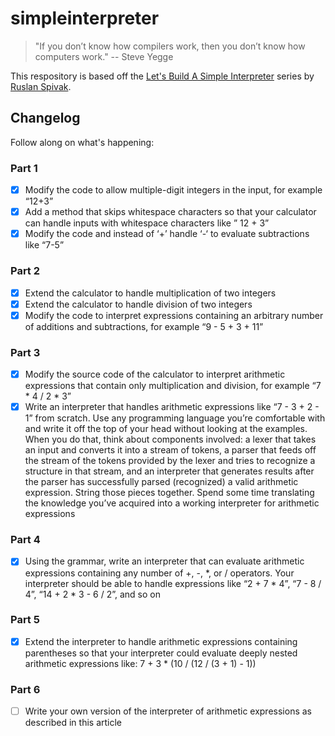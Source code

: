 # simpleinterpreter

> "If you don’t know how compilers work, then you don’t know how computers work." -- Steve Yegge

This respository is based off the [Let's Build A Simple Interpreter](https://ruslanspivak.com/lsbasi-part1/) series by [Ruslan Spivak](https://github.com/rspivak). 

## Changelog

Follow along on what's happening:

### Part 1
- [x] Modify the code to allow multiple-digit integers in the input, for example “12+3”
- [x] Add a method that skips whitespace characters so that your calculator can handle inputs with whitespace characters like ” 12 + 3”
- [x] Modify the code and instead of ‘+’ handle ‘-‘ to evaluate subtractions like “7-5”

### Part 2
- [x] Extend the calculator to handle multiplication of two integers
- [x] Extend the calculator to handle division of two integers
- [x] Modify the code to interpret expressions containing an arbitrary number of additions and subtractions, for example “9 - 5 + 3 + 11”

### Part 3
- [x] Modify the source code of the calculator to interpret arithmetic expressions that contain only multiplication and division, for example “7 * 4 / 2 * 3”
- [x] Write an interpreter that handles arithmetic expressions like “7 - 3 + 2 - 1” from scratch. Use any programming language you’re comfortable with and write it off the top of your head without looking at the examples. When you do that, think about components involved: a lexer that takes an input and converts it into a stream of tokens, a parser that feeds off the stream of the tokens provided by the lexer and tries to recognize a structure in that stream, and an interpreter that generates results after the parser has successfully parsed (recognized) a valid arithmetic expression. String those pieces together. Spend some time translating the knowledge you’ve acquired into a working interpreter for arithmetic expressions

### Part 4
- [x] Using the grammar, write an interpreter that can evaluate arithmetic expressions containing any number of +, -, *, or / operators. Your interpreter should be able to handle expressions like “2 + 7 * 4”, “7 - 8 / 4”, “14 + 2 * 3 - 6 / 2”, and so on

### Part 5
- [x] Extend the interpreter to handle arithmetic expressions containing parentheses so that your interpreter could evaluate deeply nested arithmetic expressions like: 7 + 3 * (10 / (12 / (3 + 1) - 1))

### Part 6
- [ ] Write your own version of the interpreter of arithmetic expressions as described in this article